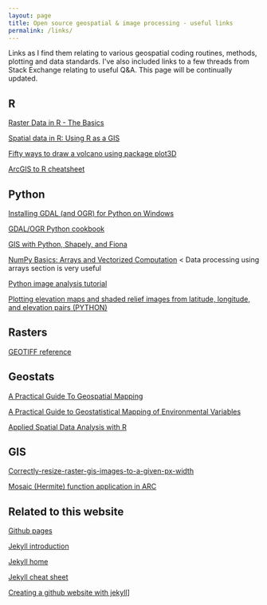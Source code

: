 ```yaml
---
layout: page
title: Open source geospatial & image processing - useful links
permalink: /links/
---
```


Links as I find them relating to various geospatial coding routines, methods, plotting and data standards. I've also included links to a few threads from Stack Exchange relating to useful Q&A. This page will be continually updated.

## R 

[Raster Data in R - The Basics](http://neondataskills.org/R/Raster-Data-In-R/)

[Spatial data in R: Using R as a GIS](https://pakillo.github.io/R-GIS-tutorial/)

[Fifty ways to draw a volcano using package plot3D](https://cran.r-project.org/web/packages/plot3D/vignettes/volcano.pdf)

[ArcGIS to R cheatsheet](https://docs.google.com/viewer?a=v&pid=sites&srcid=ZGVmYXVsdGRvbWFpbnxzZWFzY2FwZW1vZGVsbGluZ3xneDozMGZlZjdmNjVmYjU4ODYx)

## Python 

[Installing GDAL (and OGR) for Python on Windows](https://pythongisandstuff.wordpress.com/2011/07/07/installing-gdal-and-ogr-for-python-on-windows/)

[GDAL/OGR Python cookbook](https://pcjericks.github.io/py-gdalogr-cookbook/raster_layers.html)

[GIS with Python, Shapely, and Fiona](http://www.macwright.org/2012/10/31/gis-with-python-shapely-fiona.html)

[NumPy Basics: Arrays and Vectorized Computation](https://www.safaribooksonline.com/library/view/python-for-data/9781449323592/ch04.html) < Data processing using arrays section is very useful

[Python image analysis tutorial](http://pythonvision.org/basic-tutorial/)

[Plotting elevation maps and shaded relief images from latitude, longitude, and elevation pairs (PYTHON)](http://gis.stackexchange.com/questions/116319/plotting-elevation-maps-and-shaded-relief-images-from-latitude-longitude-and-e)

## Rasters

[GEOTIFF reference](http://www.remotesensing.org/geotiff/spec/geotiff2.5.html)

## Geostats

[A Practical Guide To Geospatial Mapping](http://spatial-analyst.net/book/system/files/Hengl_2009_GEOSTATe2c1w.pdf)

[A Practical Guide to Geostatistical Mapping of Environmental Variables](http://eusoils.jrc.ec.europa.eu/ESDB_Archive/eusoils_docs/other/EUR22904en.pdf)

[Applied Spatial Data Analysis with R](http://www.springer.com/us/book/9781461476177)

## GIS

[Correctly-resize-raster-gis-images-to-a-given-px-width](http://gis.stackexchange.com/questions/111523/how-to-correctly-resize-raster-gis-images-to-a-given-px-width)

[Mosaic (Hermite) function application in ARC](http://resources.esri.com/help/9.3/ArcGISengine/java/gp_toolref/spatial_analyst_tools/how_mosaic_works.htm)

## Related to this website

[Github pages](https://pages.github.com/)

[Jekyll introduction](http://jekyllbootstrap.com/lessons/jekyll-introduction.html)

[Jekyll home](http://jekyllrb.com/)

[Jekyll cheat sheet](http://cheat.jekyll.tips/)

[Creating a github website with jekyll](http://jmcglone.com/guides/github-pages/)]
